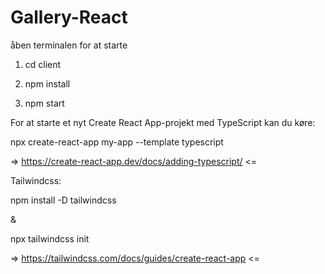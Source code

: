 # Gallery-React

åben terminalen for at starte
1. cd client

2. npm install 

3. npm start

For at starte et nyt Create React App-projekt med TypeScript kan du køre:

npx create-react-app my-app --template typescript

=> https://create-react-app.dev/docs/adding-typescript/ <=

Tailwindcss:

npm install -D tailwindcss

&

npx tailwindcss init

=> https://tailwindcss.com/docs/guides/create-react-app <=
